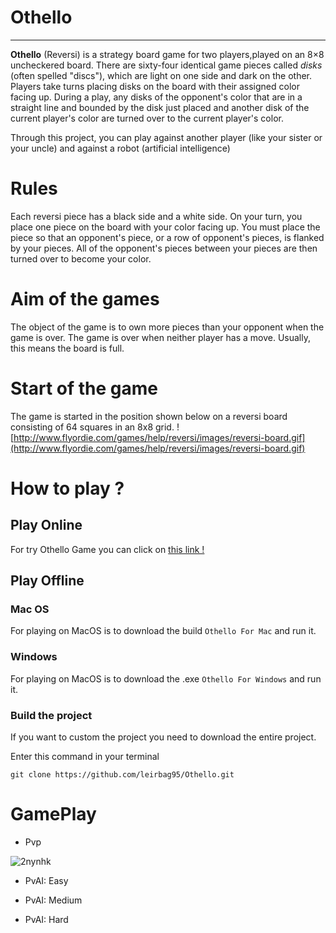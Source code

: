 # Othello
___


**Othello** (Reversi) is a strategy board game for two players,played on an 8×8 uncheckered board. There are sixty-four identical game pieces called _disks_ (often spelled "discs"), which are light on one side and dark on the other. Players take turns placing disks on the board with their assigned color facing up. During a play, any disks of the opponent's color that are in a straight line and bounded by the disk just placed and another disk of the current player's color are turned over to the current player's color.

Through this project, you can play against another player (like your sister or your uncle) and against a robot (artificial intelligence)

# Rules
Each reversi piece has a black side and a white side. On your turn, you place one piece on the board with your color facing up. You must place the piece so that an opponent's piece, or a row of opponent's pieces, is flanked by your pieces. All of the opponent's pieces between your pieces are then turned over to become your color. 

# Aim of the games
The object of the game is to own more pieces than your opponent when the game is over. The game is over when neither player has a move. Usually, this means the board is full. 

# Start of the game 
The game is started in the position shown below on a reversi board consisting of 64 squares in an 8x8 grid.
![http://www.flyordie.com/games/help/reversi/images/reversi-board.gif](http://www.flyordie.com/games/help/reversi/images/reversi-board.gif)

# How to play ?

## Play Online

For try Othello Game you can click on [this link !](https://othello-esilv.firebaseapp.com)

## Play Offline

### Mac OS
For playing on MacOS is to download the build `Othello For Mac` and  run it.

### Windows
For playing on MacOS is to download the .exe `Othello For Windows` and  run it.

### Build the project
If you want to custom the project you need to download the entire project.


Enter this command in your terminal
```
git clone https://github.com/leirbag95/Othello.git

```





# GamePlay
- Pvp

![2nynhk](https://user-images.githubusercontent.com/17054452/49338383-ac9a9b80-f620-11e8-8e95-b85afc746bc5.gif)

- PvAI: Easy

- PvAI: Medium

- PvAI: Hard
